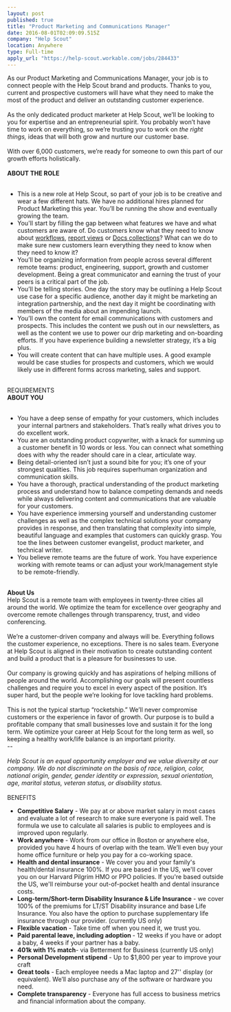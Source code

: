 ```yaml
---
layout: post
published: true
title: "Product Marketing and Communications Manager"
date: 2016-08-01T02:09:09.515Z
company: "Help Scout"
location: Anywhere
type: Full-time
apply_url: "https://help-scout.workable.com/jobs/284433"
---
```


<div>As our Product Marketing and Communications Manager, your job is to connect people with the Help Scout brand and products. Thanks to you, current and prospective customers will have what they need to make the most of the product and deliver an outstanding customer experience.</div><div class="paragraph_break"><br></div><div>As the only dedicated product marketer at Help Scout, we&#x2019;ll be looking to you for expertise and an entrepreneurial spirit. You probably won&#x2019;t have time to work on everything, so we&#x2019;re trusting you to work on&#xA0;<em>the right things,&#xA0;</em>ideas that will both grow and nurture our customer base.</div><div class="paragraph_break"><br></div><div>With over 6,000 customers, we&#x2019;re ready for someone to own this part of our growth efforts holistically.</div><div class="paragraph_break"><br></div><div><strong>ABOUT THE ROLE</strong></div><div class="paragraph_break"><br></div><ul><li>This is a new role at Help Scout, so part of your job is to be creative and wear a few different hats. We have no additional hires planned for Product Marketing this year. You&#x2019;ll be running the show and eventually growing the team.</li><li>You&apos;ll start by filling the gap between what features we have and what customers are aware of. Do customers know what they need to know about&#xA0;<a href="http://docs.helpscout.net/article/22-using-workflows">workflows</a>,&#xA0;<a href="http://docs.helpscout.net/article/574-reporting-views">report views</a>&#xA0;or&#xA0;<a href="http://docs.helpscout.net/article/87-collections-and-categories">Docs collections</a>? What can we do to make sure new customers learn everything they need to know when they need to know it?</li><li>You&#x2019;ll be organizing information from people across several different remote teams: product, engineering, support, growth and customer development. Being a great communicator and earning the trust of your peers is a critical part of the job.</li><li>You&#x2019;ll be telling stories. One day the story may be outlining a Help Scout use case for a specific audience, another day it might be marketing an integration partnership, and the next day it might be coordinating with members of the media about an impending launch.</li><li>You&#x2019;ll own the content for email communications with customers and prospects. This includes the content we push out in our newsletters, as well as the content we use to power our drip marketing and on-boarding efforts. If you have experience building a newsletter strategy, it&#x2019;s a big plus.</li><li>You will create content that can have multiple uses. A good example would be case studies for prospects and customers, which we would likely use in different forms across marketing, sales and support.</li></ul><div class="paragraph_break"><br></div><div>REQUIREMENTS</div><div><strong>ABOUT YOU</strong></div><div class="paragraph_break"><br></div><ul><li>You have a deep sense of empathy for your customers, which includes your internal partners and stakeholders. That&#x2019;s really what drives you to do excellent work.</li><li>You are an outstanding product copywriter, with a knack for summing up a customer benefit in 10 words or less. You can connect what something does with why the reader should care in a clear, articulate way.</li><li>Being detail-oriented isn&#x2019;t just a sound bite for you; it&#x2019;s one of your strongest qualities. This job requires superhuman organization and communication skills.</li><li>You have a thorough, practical understanding of the product marketing process and understand how to balance competing demands and needs while always delivering content and communications that are valuable for your customers.</li><li>You have experience immersing yourself and understanding customer challenges as well as the complex technical solutions your company provides in response, and then translating that complexity into simple, beautiful language and examples that customers can quickly grasp. You toe the lines between customer evangelist, product marketer, and technical writer.</li><li>You believe remote teams are the future of work. You have experience working with remote teams or can adjust your work/management style to be remote-friendly.</li></ul><div class="paragraph_break"><br></div><div><strong>About Us</strong></div><div>Help Scout is a remote team with employees in twenty-three cities all around the world. We optimize the team for excellence over geography and overcome remote challenges through transparency, trust, and video conferencing.</div><div class="paragraph_break"><br></div><div>We&#x2019;re a customer-driven company and always will be. Everything follows the customer experience, no exceptions. There is no sales team. Everyone at Help Scout is aligned in their motivation to create outstanding content and build a product that is a pleasure for businesses to use.</div><div class="paragraph_break"><br></div><div>Our company is growing quickly and has aspirations of helping millions of people around the world. Accomplishing our goals will present countless challenges and require you to excel in every aspect of the position. It&#x2019;s super hard, but the people we&#x2019;re looking for love tackling hard problems.</div><div class="paragraph_break"><br></div><div>This is not the typical startup &#x201C;rocketship.&#x201D; We&#x2019;ll never compromise customers or the experience in favor of growth. Our purpose is to build a profitable company that small businesses love and sustain it for the long term. We optimize your career at Help Scout for the long term as well, so keeping a healthy work/life balance is an important priority.<br></div><div>--</div><div class="paragraph_break"><br></div><div><em>Help Scout is an equal opportunity employer</em><em>&#xA0;and we value diversity at our company. We do not discriminate on the basis of race, religion, color, national origin, gender, gender identity or expression, sexual orientation, age, marital status, veteran status, or disability status.</em></div><div><em><br></em></div><div>BENEFITS</div><ul><li><strong>Competitive Salary</strong>&#xA0;- We pay at or above market salary in most cases and evaluate a lot of research to make sure everyone is paid well. The formula we use to calculate all salaries is public to employees and is improved upon regularly.</li><li><strong>Work anywhere</strong>&#xA0;- Work from our office in Boston or anywhere else, provided you have 4 hours of overlap with the team. We&#x2019;ll even buy your home office furniture or help you pay for a co-working space.</li><li><strong>Health and dental insurance</strong>&#xA0;- We cover you and your family&apos;s health/dental insurance 100%. If you are based in the US, we&apos;ll cover you on our Harvard Pilgrim HMO or PPO policies. If you&apos;re based outside the US, we&apos;ll reimburse your out-of-pocket health and dental insurance costs.</li><li><strong>Long-term/Short-term Disability Insurance &amp; Life Insurance</strong>&#xA0;- we cover 100% of the premiums for LT/ST Disability insurance and base Life Insurance. You also have the option to purchase supplementary life insurance through our provider. (currently US only)</li><li><strong>Flexible vacation</strong>&#xA0;- Take time off when you need it, we trust you.</li><li><strong>Paid parental leave, including adoption&#xA0;</strong>- 12 weeks if you have or adopt a baby, 4 weeks if your partner has a baby.</li><li><strong>401k with 1% match</strong>- via Betterment for Business (currently US only)</li><li><strong>Personal Development stipend</strong>&#xA0;- Up to $1,800 per year to improve your craft</li><li><strong>Great tools</strong>&#xA0;- Each employee needs a Mac laptop and 27&apos;&apos; display (or equivalent). We&#x2019;ll also purchase any of the software or hardware you need.</li><li><strong>Complete transparency</strong>&#xA0;- Everyone has full access to business metrics and financial information about the company.</li></ul>